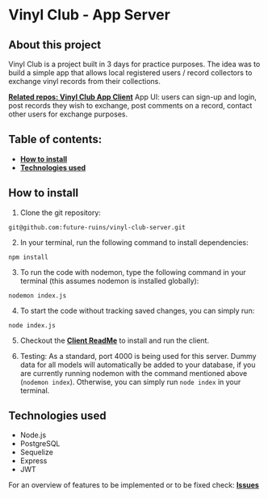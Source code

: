 # Vinyl Club - App Server

## About this project

Vinyl Club is a project built in 3 days for practice purposes. The idea was to build a simple app that allows local registered users / record collectors to exchange vinyl records from their collections.

**[Related repos: Vinyl Club App Client]()**
App UI: users can sign-up and login, post records they wish to exchange, post comments on a record, contact other users for exchange purposes.

## Table of contents:

- **[How to install](#how-to-install)**
- **[Technologies used](#technologies-used)**

## How to install

1. Clone the git repository:

`git@github.com:future-ruins/vinyl-club-server.git`

2. In your terminal, run the following command to install dependencies:

`npm install`

3. To run the code with nodemon, type the following command in your terminal (this assumes nodemon is installed globally):

`nodemon index.js`

4. To start the code without tracking saved changes, you can simply run:

`node index.js`

5. Checkout the **[Client ReadMe](https://github.com/future-ruins/vinyl-club-client/blob/master/README.md)** to install and run the client.

6. Testing: As a standard, port 4000 is being used for this server. Dummy data for all models will automatically be added to your database, if you are currently running nodemon with the command mentioned above (`nodemon index`). Otherwise, you can simply run `node index` in your terminal.

## Technologies used

- Node.js
- PostgreSQL
- Sequelize
- Express
- JWT

For an overview of features to be implemented or to be fixed check: **[Issues](https://github.com/future-ruins/vinyl-club-server/issues)**
